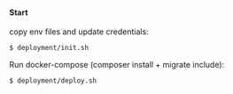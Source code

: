 #### Start
copy env files and update credentials:
```sh
$ deployment/init.sh
```
Run docker-compose (composer install + migrate include):
```sh
$ deployment/deploy.sh
```
